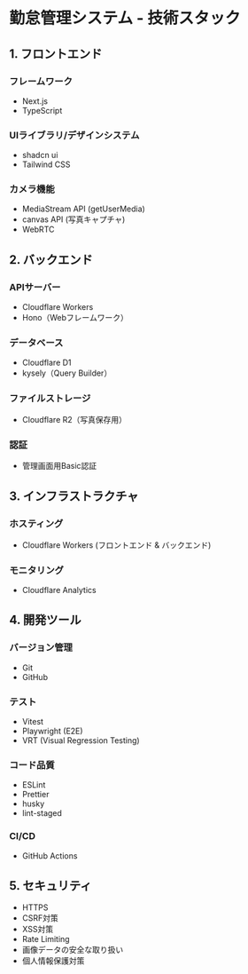 # 勤怠管理システム - 技術スタック

## 1. フロントエンド
### フレームワーク
- Next.js
- TypeScript

### UIライブラリ/デザインシステム
- shadcn ui
- Tailwind CSS

### カメラ機能
- MediaStream API (getUserMedia)
- canvas API (写真キャプチャ)
- WebRTC

## 2. バックエンド
### APIサーバー
- Cloudflare Workers
- Hono（Webフレームワーク）

### データベース
- Cloudflare D1
- kysely（Query Builder）

### ファイルストレージ
- Cloudflare R2（写真保存用）

### 認証
- 管理画面用Basic認証

## 3. インフラストラクチャ
### ホスティング
- Cloudflare Workers (フロントエンド & バックエンド)

### モニタリング
- Cloudflare Analytics

## 4. 開発ツール
### バージョン管理
- Git
- GitHub

### テスト
- Vitest
- Playwright (E2E)
- VRT (Visual Regression Testing)

### コード品質
- ESLint
- Prettier
- husky
- lint-staged

### CI/CD
- GitHub Actions

## 5. セキュリティ
- HTTPS
- CSRF対策
- XSS対策
- Rate Limiting
- 画像データの安全な取り扱い
- 個人情報保護対策 